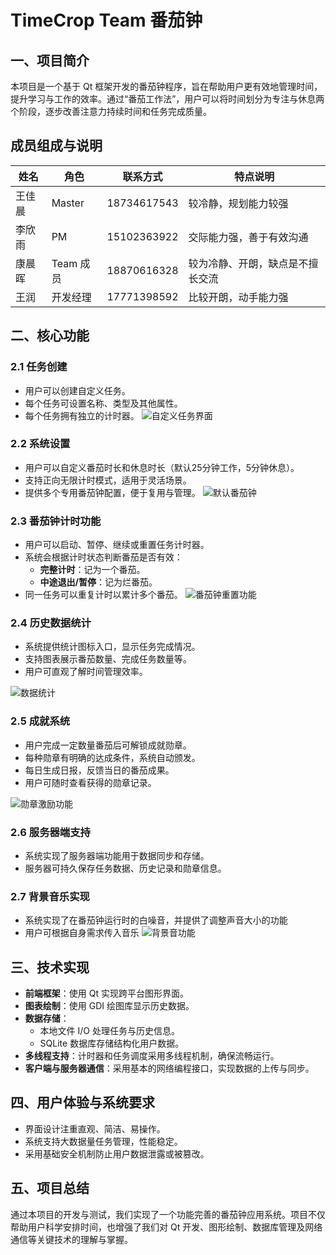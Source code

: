 # TimeCrop Team 番茄钟

## 一、项目简介

本项目是一个基于 Qt 框架开发的番茄钟程序，旨在帮助用户更有效地管理时间，提升学习与工作的效率。通过“番茄工作法”，用户可以将时间划分为专注与休息两个阶段，逐步改善注意力持续时间和任务完成质量。

## 成员组成与说明

| 姓名     | 角色         | 联系方式       | 特点说明                           |
|----------|--------------|----------------|------------------------------------|
| 王佳晨   | Master        | 18734617543    | 较冷静，规划能力较强               |
| 李欣雨   | PM            | 15102363922    | 交际能力强，善于有效沟通           |
| 康晨晖   | Team 成员     | 18870616328    | 较为冷静、开朗，缺点是不擅长交流   |
| 王润     | 开发经理      | 17771398592    | 比较开朗，动手能力强               |

## 二、核心功能

### 2.1 任务创建

- 用户可以创建自定义任务。
- 每个任务可设置名称、类型及其他属性。
- 每个任务拥有独立的计时器。
![自定义任务界面](https://github.com/user-attachments/assets/d1082bf7-b26f-43c8-9622-79c349f97259)

### 2.2 系统设置

- 用户可以自定义番茄时长和休息时长（默认25分钟工作，5分钟休息）。
- 支持正向无限计时模式，适用于灵活场景。
- 提供多个专用番茄钟配置，便于复用与管理。
![默认番茄钟](https://github.com/user-attachments/assets/c901a33f-3f65-44b1-a0c9-ea0fa1c9d51e)


### 2.3 番茄钟计时功能

- 用户可以启动、暂停、继续或重置任务计时器。
- 系统会根据计时状态判断番茄是否有效：
  - **完整计时**：记为一个番茄。
  - **中途退出/暂停**：记为烂番茄。
- 同一任务可以重复计时以累计多个番茄。
![番茄钟重置功能](https://github.com/user-attachments/assets/a54d233f-50c5-4f7c-a40e-6ea154f70525)


### 2.4 历史数据统计

- 系统提供统计图标入口，显示任务完成情况。
- 支持图表展示番茄数量、完成任务数量等。
- 用户可直观了解时间管理效率。

![数据统计](https://github.com/user-attachments/assets/0238ebab-69c1-4d85-a33a-3e1ed626d844)


### 2.5 成就系统

- 用户完成一定数量番茄后可解锁成就勋章。
- 每种勋章有明确的达成条件，系统自动颁发。
- 每日生成日报，反馈当日的番茄成果。
- 用户可随时查看获得的勋章记录。

![勋章激励功能](https://github.com/user-attachments/assets/13dd18b2-16f6-41a0-b67d-a8b7ceba7caa)

### 2.6 服务器端支持

- 系统实现了服务器端功能用于数据同步和存储。
- 服务器可持久保存任务数据、历史记录和勋章信息。

### 2.7 背景音乐实现

- 系统实现了在番茄钟运行时的白噪音，并提供了调整声音大小的功能
- 用户可根据自身需求传入音乐
![背景音功能](https://github.com/user-attachments/assets/19a90093-0258-4c60-a093-a1102013cfdf)

## 三、技术实现

- **前端框架**：使用 Qt 实现跨平台图形界面。
- **图表绘制**：使用 GDI 绘图库显示历史数据。
- **数据存储**：
  - 本地文件 I/O 处理任务与历史信息。
  - SQLite 数据库存储结构化用户数据。
- **多线程支持**：计时器和任务调度采用多线程机制，确保流畅运行。
- **客户端与服务器通信**：采用基本的网络编程接口，实现数据的上传与同步。

## 四、用户体验与系统要求

- 界面设计注重直观、简洁、易操作。
- 系统支持大数据量任务管理，性能稳定。
- 采用基础安全机制防止用户数据泄露或被篡改。

## 五、项目总结

通过本项目的开发与测试，我们实现了一个功能完善的番茄钟应用系统。项目不仅帮助用户科学安排时间，也增强了我们对 Qt 开发、图形绘制、数据库管理及网络通信等关键技术的理解与掌握。

